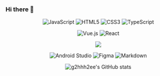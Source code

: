 ### Hi there 👋

<!--
**g2hhh2ee/g2hhh2ee** is a ✨ _special_ ✨ repository because its `README.md` (this file) appears on your GitHub profile.

Here are some ideas to get you started:

- 🔭 I’m currently working on ...
- 🌱 I’m currently learning ...
- 👯 I’m looking to collaborate on ...
- 🤔 I’m looking for help with ...
- 💬 Ask me about ...
- 📫 How to reach me: ...
- 😄 Pronouns: ...
- ⚡ Fun fact: ...
-->
  <!-- 
<div align=right
  
[![Hits](https://hits.seeyoufarm.com/api/count/incr/badge.svg?url=https%3A%2F%2Fgithub.com%2Fg2hhh2ee&count_bg=%23DD6387&title_bg=%23282A36&icon=&icon_color=%23E7E7E7&title=hits&edge_flat=false)](https://hits.seeyoufarm.com)
</div>
-->

<div align=center>

 ![JavaScript](https://img.shields.io/badge/javascript-%23323330.svg?style=for-the-badge&logo=javascript&color=282A36)
 ![HTML5](https://img.shields.io/badge/html5-%23E34F26.svg?style=for-the-badge&logo=html5&color=282A36)
 ![CSS3](https://img.shields.io/badge/css3-%231572B6.svg?style=for-the-badge&logo=css3&color=282A36)
 ![TypeScript](https://img.shields.io/badge/typescript-%23007ACC.svg?style=for-the-badge&logo=typescript&color=282A36)</br>

 ![Vue.js](https://img.shields.io/badge/vuejs-%2335495e.svg?style=for-the-badge&logo=vuedotjs&color=282A36)
 ![React](https://img.shields.io/badge/react-%2320232a.svg?style=for-the-badge&logo=react&color=282A36)
 <!--![JavaScript](https://img.shields.io/badge/JavaScript-F7DF1E?style=for-the-badge&logo=javascript&logoColor=black)-->
  <!--![Java](https://img.shields.io/badge/Java-ED8B00?style=for-the-badge&logo=java&logoColor=007396)-->
 <img src="https://img.shields.io/badge/JAVA-007396?style=for-the-badge&logo=java&logoColor=white">
 
 ![Android Studio](https://img.shields.io/badge/Android_Studio-3DDC84?style=for-the-badge&logo=android-studio&logoColor=white)
 ![Figma](https://img.shields.io/badge/Figma-F24E1E?style=for-the-badge&logo=figma&logoColor=white)
 ![Markdown](https://img.shields.io/badge/Markdown-000000?style=for-the-badge&logo=markdown&logoColor=white)
 


![g2hhh2ee's GitHub stats](https://github-readme-stats.vercel.app/api?username=g2hhh2ee&show_icons=true&theme=dracula&count_private=true&include_all_commits=true)

<!--
[![Top Langs](https://github-readme-stats.vercel.app/api/top-langs/?username=g2hhh2ee&theme=dracula&count_private=true)](https://github.com/anuraghazra/github-readme-stats)
-->
</div>
